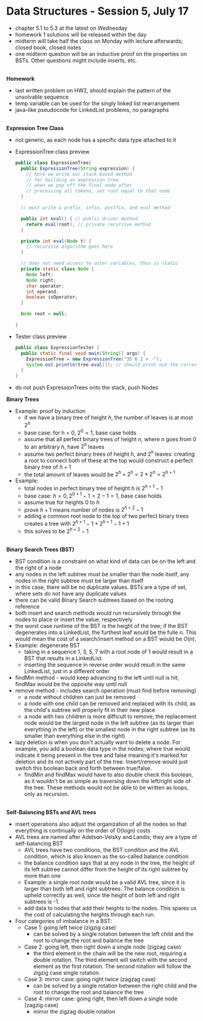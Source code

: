 # Data Structures - Session 5, July 17
* chapter 5.1 to 5.3 at the latest on Wednesday
* homework 1 solutions will be released within the day
* midterm will take half the class on Monday with lecture afterwards; closed book, closed notes
* one midterm question will be an inductive proof on the properties on BSTs. Other questions might include inserts, etc.

<br>__Homework__
* last written problem on HW2, should explain the pattern of the unsolvable sequence
* temp variable can be used for the singly linked list rearrangement
* java-like pseudocode for LinkedList problems, no paragraphs

<br>__Expression Tree Class__
* not generic, as each node has a specific data type attached to it
* ExpressionTree class preview
  ``` java
  public class ExpressionTree{
    public ExpressionTree(String expression) {
      // here we write our stack based method
      // for building an expression tree.
      // when we pop off the final node after
      // processing all tokens, set root equal to that node
    }

    // must write a prefix, infix, postfix, and eval method

    public int eval() { // public driver method
      return eval(root); // private recursive method
    }

    private int eval(Node t) {
      // recursive algorithm goes here
    }

    // does not need access to outer variables, thus is static
    private static class Node {
      Node left;
      Node right;
      char operator;
      int operand;
      boolean isOperator;
    }

    Node root = null;

  }
  ```

* Tester class preview
  ``` java
  public class ExpressionTester {
    public static final void main(String[] args) {
      ExpressionTree = new ExpressionTree("35 6 2 + -");
      System.out.println(tree.eval()); // should print out the correct answer
    }
  }
  ```
* do not push ExpressionTrees onto the stack, push Nodes

__Binary Trees__
* Example: proof by induction
  * if we have a binary tree of height $h$, the number of leaves is at most $2^h$
  * base case: for h = 0, $2^0 = 1$, base case holds
  * assume that all perfect binary trees of height $n$, where $n$ goes from $0$ to an arbitrary $h$, have $2^h$ leaves
  * assume two perfect binary trees of height $h$, and $2^h$ leaves: creating a root to connect both of these at the top would construct a perfect binary tree of $h+1$
  * the total amount of leaves would be $2^h + 2^h = 2*2^h = 2^{h+1}$
* Example:
  * total nodes in perfect binary tree of height h is $2^{h+1} - 1$
  * base case: $h = 0, 2^{0+1}-1=2-1=1$, base case holds
  * assume true for heights $0$ to $h$
  * prove $h+1$ means number of nodes is $2^{h+2}-1$
  * adding a common root node to the top of two perfect binary trees creates a tree with $2^{h+1}-1+2^{h+1}-1+1$
  * this solves to be $2^{h+2}-1$

<br>__Binary Search Trees (BST)__
* BST condition is a constraint on what kind of data can be on the left and the right of a node
* any nodes in the left subtree must be smaller than the node itself, any nodes in the right subtree must be larger than itself
* in this case, there will be no duplicate values. BSTs are a type of set, where sets do not have any duplicate values
* there can be valid Binary Search subtrees based on the rooting reference
* both insert and search methods would run recursively through the nodes to place or insert the value, respectively
* the worst case runtime of the BST is the height of the tree; if the BST degenerates into a LinkedList, the furthest leaf would be the fulle $n$. This would mean the cost of a search/insert method on a BST would be $O(n)$.
* Example: degenerate BST
  * taking in a sequence 1, 3, 5, 7 with a root node of 1 would result in a BST that results in a LinkedList.
  * inserting the sequence in reverse order would result in the same LinkedList, just in a different order
* findMin method - would keep advancing to the left until null is hit; findMax would be the opposite way until null
* remove method - includes search operation (must find before removing)
  * a node without children can just be removed
  * a node with one child can be removed and replaced with its child, as the child's subtree will properly fit in their new place
  * a node with two children is more difficult to remove; the replacement node would be the largest node in the left subtree (as its larger than everything in the left) or the smallest node in the right subtree (as its smaller than everything else in the right)
* lazy deletion is when you don't actually want to delete a node. For example, you add a boolean data type in the nodes; where true would indicate it being present in the tree and false meaning it's marked for deletion and its not actively part of the tree. Insert/remove would just switch this boolean back and forth between true/false.
  * findMin and findMax would have to also double check this boolean, as it wouldn't be as simple as traversing down the left/right side of the tree. These methods would not be able to be written as loops, only as recursion.

<br>__Self-Balancing BSTs and AVL trees__
* insert operations also adjust the organization of all the nodes so that everything is continually on the order of O(logn) costs
* AVL trees are named after Adelson-Velsky and Landis; they are a type of self-balancing BST
  * AVL trees have two conditions, the BST condition and the AVL condition, which is also known as the so-called balance condition
  * the balance condition says that at any node in the tree, the height of its left subtree cannot differ from the height of its right subtree by more than one
  * Example: a single root node would be a valid AVL tree, since it is larger than both left and right subtrees. The balance condition is upheld correctly as well, since the height of both left and right subtrees is -1.
  * add data to nodes that add their heights to the nodes. This spares us the cost of calculating the heights through each run.
* Four categories of imbalance in a BST:
  * Case 1: going left twice (zigzig case)
    * can be solved by a single rotation between the left child and the root to change the root and balance the tree
  * Case 2: going left, then right down a single node (zigzag case)
    * the third element in the chain will be the new root, requiring a double rotation. The third element will switch with the second element as the first rotation. The second rotation will follow the zigzig case single rotation.
  * Case 3: mirror case: going right twice (zagzag case)
    * can be solved by a single rotation between the right child and the root to change the root and balance the tree
  * Case 4: mirror case: going right, then left down a single node (zagzig case)
    * mirror the zigzag double rotation
